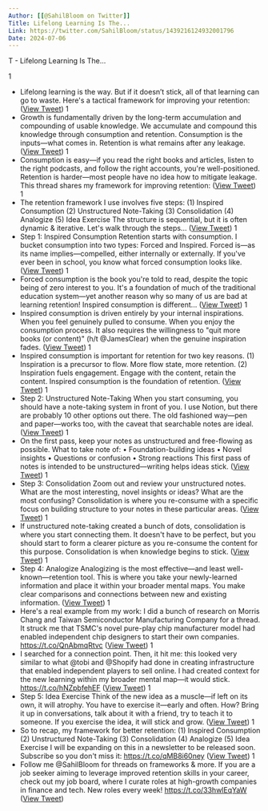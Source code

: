```yaml
---
Author: [[@SahilBloom on Twitter]]
Title: Lifelong Learning Is The...
Link: https://twitter.com/SahilBloom/status/1439216124932001796
Date: 2024-07-06
---
```

T - Lifelong Learning Is The...

1
- Lifelong learning is the way.
  But if it doesn’t stick, all of that learning can go to waste.
  Here's a tactical framework for improving your retention: ([View Tweet](https://twitter.com/SahilBloom/status/1439216124932001796))
1
- Growth is fundamentally driven by the long-term accumulation and compounding of usable knowledge.
  We accumulate and compound this knowledge through consumption and retention.
  Consumption is the inputs—what comes in.
  Retention is what remains after any leakage. ([View Tweet](https://twitter.com/SahilBloom/status/1439216126089703426))
1
- Consumption is easy—if you read the right books and articles, listen to the right podcasts, and follow the right accounts, you're well-positioned.
  Retention is harder—most people have no idea how to mitigate leakage.
  This thread shares my framework for improving retention: ([View Tweet](https://twitter.com/SahilBloom/status/1439216127238934528))
1
- The retention framework I use involves five steps:
  (1) Inspired Consumption
  (2) Unstructured Note-Taking
  (3) Consolidation
  (4) Analogize
  (5) Idea Exercise
  The structure is sequential, but it is often dynamic & iterative.
  Let's walk through the steps... ([View Tweet](https://twitter.com/SahilBloom/status/1439216128509845505))
1
- Step 1: Inspired Consumption
  Retention starts with consumption.
  I bucket consumption into two types: Forced and Inspired.
  Forced is—as its name implies—compelled, either internally or externally.
  If you've ever been in school, you know what forced consumption looks like. ([View Tweet](https://twitter.com/SahilBloom/status/1439216129906458628))
1
- Forced consumption is the book you're told to read, despite the topic being of zero interest to you.
  It's a foundation of much of the traditional education system—yet another reason why so many of us are bad at learning retention!
  Inspired consumption is different... ([View Tweet](https://twitter.com/SahilBloom/status/1439216131068375045))
1
- Inspired consumption is driven entirely by your internal inspirations.
  When you feel genuinely pulled to consume. When you enjoy the consumption process.
  It also requires the willingness to "quit more books (or content)" (h/t @JamesClear) when the genuine inspiration fades. ([View Tweet](https://twitter.com/SahilBloom/status/1439216132196548615))
1
- Inspired consumption is important for retention for two key reasons.
  (1) Inspiration is a precursor to flow. More flow state, more retention.
  (2) Inspiration fuels engagement. Engage with the content, retain the content.
  Inspired consumption is the foundation of retention. ([View Tweet](https://twitter.com/SahilBloom/status/1439216133517811713))
1
- Step 2: Unstructured Note-Taking
  When you start consuming, you should have a note-taking system in front of you.
  I use Notion, but there are probably 10 other options out there.
  The old fashioned way—pen and paper—works too, with the caveat that searchable notes are ideal. ([View Tweet](https://twitter.com/SahilBloom/status/1439216134750941187))
1
- On the first pass, keep your notes as unstructured and free-flowing as possible.
  What to take note of:
  • Foundation-building ideas
  • Novel insights
  • Questions or confusion
  • Strong reactions
  This first pass of notes is intended to be unstructured—writing helps ideas stick. ([View Tweet](https://twitter.com/SahilBloom/status/1439216136118317058))
1
- Step 3: Consolidation
  Zoom out and review your unstructured notes.
  What are the most interesting, novel insights or ideas? What are the most confusing?
  Consolidation is where you re-consume with a specific focus on building structure to your notes in these particular areas. ([View Tweet](https://twitter.com/SahilBloom/status/1439216137347256326))
1
- If unstructured note-taking created a bunch of dots, consolidation is where you start connecting them.
  It doesn't have to be perfect, but you should start to form a clearer picture as you re-consume the content for this purpose.
  Consolidation is when knowledge begins to stick. ([View Tweet](https://twitter.com/SahilBloom/status/1439216138504785923))
1
- Step 4: Analogize
  Analogizing is the most effective—and least well-known—retention tool.
  This is where you take your newly-learned information and place it within your broader mental maps.
  You make clear comparisons and connections between new and existing information. ([View Tweet](https://twitter.com/SahilBloom/status/1439216139817603076))
1
- Here's a real example from my work:
  I did a bunch of research on Morris Chang and Taiwan Semiconductor Manufacturing Company for a thread.
  It struck me that TSMC's novel pure-play chip manufacturer model had enabled independent chip designers to start their own companies. https://t.co/QnAbmqRtvc ([View Tweet](https://twitter.com/SahilBloom/status/1439216140874657793))
1
- I searched for a connection point.
  Then, it hit me: this looked very similar to what @tobi and @Shopify had done in creating infrastructure that enabled independent players to sell online.
  I had created context for the new learning within my broader mental map—it would stick. https://t.co/hNZpbfehEF ([View Tweet](https://twitter.com/SahilBloom/status/1439216142787166210))
1
- Step 5: Idea Exercise
  Think of the new idea as a muscle—if left on its own, it will atrophy.
  You have to exercise it—early and often.
  How?
  Bring it up in conversations, talk about it with a friend, try to teach it to someone.
  If you exercise the idea, it will stick and grow. ([View Tweet](https://twitter.com/SahilBloom/status/1439216145261862912))
1
- So to recap, my framework for better retention:
  (1) Inspired Consumption
  (2) Unstructured Note-Taking
  (3) Consolidation
  (4) Analogize
  (5) Idea Exercise
  I will be expanding on this in a newsletter to be released soon. Subscribe so you don't miss it: https://t.co/qMB8i60ney ([View Tweet](https://twitter.com/SahilBloom/status/1439216146742456320))
1
- Follow me @SahilBloom for threads on frameworks & more.
  If you are a job seeker aiming to leverage improved retention skills in your career, check out my job board, where I curate roles at high-growth companies in finance and tech.
  New roles every week! https://t.co/33hwlEqYaW ([View Tweet](https://twitter.com/SahilBloom/status/1439216147799453700))
